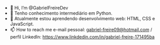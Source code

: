 - 👋 Hi, I’m @GabrielFreireDev
- 👀 Tenho conhecimento intermediário em Python.
- 🌱 Atualmente estou aprendendo desenvolvimento web: HTML, CSS e JavaScript.
- 📫 How to reach me  e-mail pessoal: gabriel-freire09@hotmail.com / perfil LinkedIn: https://www.linkdedin.com/in/gabriel-freire-171495ba 

<!---
GabrielFreireDev/GabrielFreireDev is a ✨ special ✨ repository because its `README.md` (this file) appears on your GitHub profile.
You can click the Preview link to take a look at your changes.
--->
